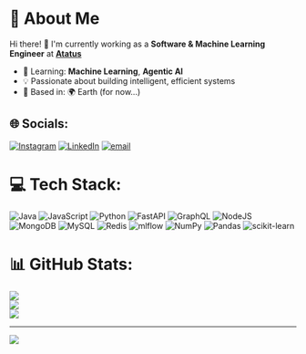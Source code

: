 # 💫 About Me

Hi there! 👋 I'm currently working as a **Software & Machine Learning Engineer** at **[Atatus](https://www.atatus.com/)**  
- 🧠 Learning: **Machine Learning**, **Agentic AI**  
- 💡 Passionate about building intelligent, efficient systems  
- 📍 Based in: 🌍 Earth (for now...)


## 🌐 Socials:
[![Instagram](https://img.shields.io/badge/Instagram-%23E4405F.svg?logo=Instagram&logoColor=white)](https://instagram.com/vikram.guru) [![LinkedIn](https://img.shields.io/badge/LinkedIn-%230077B5.svg?logo=linkedin&logoColor=white)](https://linkedin.com/in/guru-vikram-009187228) [![email](https://img.shields.io/badge/Email-D14836?logo=gmail&logoColor=white)](mailto:guruvikram886@gmail.com) 

# 💻 Tech Stack:
![Java](https://img.shields.io/badge/java-%23ED8B00.svg?style=for-the-badge&logo=openjdk&logoColor=white) ![JavaScript](https://img.shields.io/badge/javascript-%23323330.svg?style=for-the-badge&logo=javascript&logoColor=%23F7DF1E) ![Python](https://img.shields.io/badge/python-3670A0?style=for-the-badge&logo=python&logoColor=ffdd54) ![FastAPI](https://img.shields.io/badge/FastAPI-005571?style=for-the-badge&logo=fastapi) ![GraphQL](https://img.shields.io/badge/-GraphQL-E10098?style=for-the-badge&logo=graphql&logoColor=white) ![NodeJS](https://img.shields.io/badge/node.js-6DA55F?style=for-the-badge&logo=node.js&logoColor=white) ![MongoDB](https://img.shields.io/badge/MongoDB-%234ea94b.svg?style=for-the-badge&logo=mongodb&logoColor=white) ![MySQL](https://img.shields.io/badge/mysql-4479A1.svg?style=for-the-badge&logo=mysql&logoColor=white) ![Redis](https://img.shields.io/badge/redis-%23DD0031.svg?style=for-the-badge&logo=redis&logoColor=white) ![mlflow](https://img.shields.io/badge/mlflow-%23d9ead3.svg?style=for-the-badge&logo=numpy&logoColor=blue) ![NumPy](https://img.shields.io/badge/numpy-%23013243.svg?style=for-the-badge&logo=numpy&logoColor=white) ![Pandas](https://img.shields.io/badge/pandas-%23150458.svg?style=for-the-badge&logo=pandas&logoColor=white) ![scikit-learn](https://img.shields.io/badge/scikit--learn-%23F7931E.svg?style=for-the-badge&logo=scikit-learn&logoColor=white)
# 📊 GitHub Stats:
![](https://github-readme-stats.vercel.app/api?username=guruvikra&theme=dark&hide_border=false&include_all_commits=false&count_private=false)<br/>
![](https://nirzak-streak-stats.vercel.app/?user=guruvikra&theme=dark&hide_border=false)<br/>
![](https://github-readme-stats.vercel.app/api/top-langs/?username=guruvikra&theme=dark&hide_border=false&include_all_commits=false&count_private=false&layout=compact)

---
[![](https://visitcount.itsvg.in/api?id=guruvikra&icon=0&color=0)](https://visitcount.itsvg.in)

<!-- Proudly created with GPRM ( https://gprm.itsvg.in ) -->
